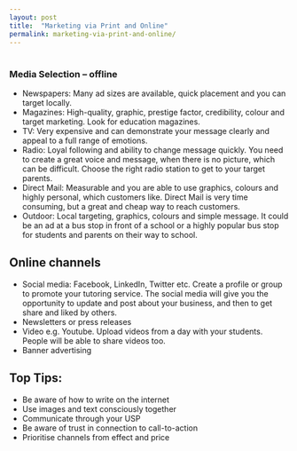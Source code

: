 ```yaml
---
layout: post
title:  "Marketing via Print and Online"
permalink: marketing-via-print-and-online/
---
```

# 

### Media Selection – offline

* Newspapers: Many ad sizes are available, quick placement and you can target locally. 
* Magazines: High-quality, graphic, prestige factor, credibility, colour and target marketing. Look for education magazines. 
* TV: Very expensive and can demonstrate your message clearly and appeal to a full range of emotions. 
* Radio: Loyal following and ability to change message quickly. You need to create a great voice and message, when there is no picture, which can be difficult. Choose the right radio station to get to your target parents. 
* Direct Mail: Measurable and you are able to use graphics, colours and highly personal, which customers like. Direct Mail is very time consuming, but a great and cheap way to reach customers. 
* Outdoor: Local targeting, graphics, colours and simple message. It could be an ad at a bus stop in front of a school or a highly popular bus stop for students and parents on their way to school. 

## Online channels

* Social media: Facebook, LinkedIn, Twitter etc. Create a profile or group to promote your tutoring service. The social media will give you the opportunity to update and post about your business, and then to get share and liked by others. 
* Newsletters or press releases 
* Video e.g. Youtube. Upload videos from a day with your students. People will be able to share videos too. 
* Banner advertising 

## Top Tips:

* Be aware of how to write on the internet 
* Use images and text consciously together 
* Communicate through your USP 
* Be aware of trust in connection to call-to-action 
* Prioritise channels from effect and price
